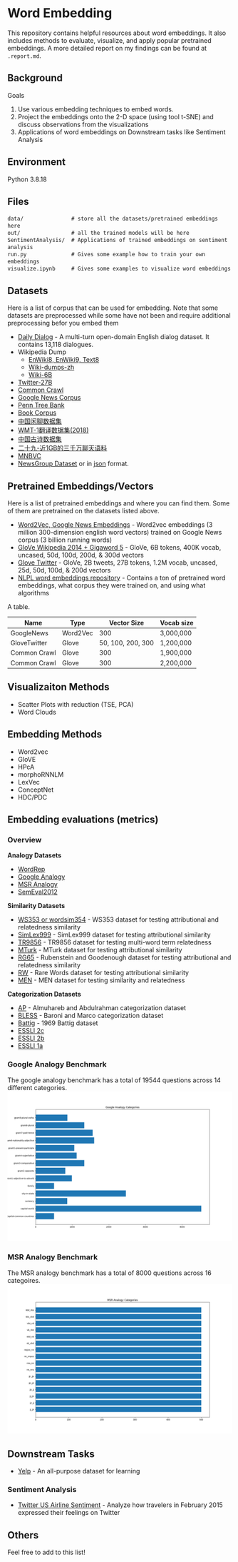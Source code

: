 
# Word Embedding

This repository contains helpful resources about word embeddings. It also includes methods to evaluate, visualize, and apply popular pretrained embeddings. A more detailed report on my findings can be found at `.report.md`.

## Background
Goals
1. Use various embedding techniques to embed words.
2. Project the embeddings onto the 2-D space (using tool t-SNE) and discuss observations from the visualizations
3. Applications of word embeddings on Downstream tasks like Sentiment Analysis

## Environment
Python 3.8.18

## Files
```
data/               # store all the datasets/pretrained embeddings here
out/                # all the trained models will be here
SentimentAnalysis/  # Applications of trained embeddings on sentiment analysis
run.py              # Gives some example how to train your own embeddings
visualize.ipynb     # Gives some examples to visualize word embeddings
```

## Datasets
Here is a list of corpus that can be used for embedding. Note that some datasets are preprocessed while some have not been and require additional preprocessing befor you embed them

- [Daily Dialog](http://yanran.li/dailydialog.html) - A multi-turn open-domain English dialog dataset. It contains 13,118 dialogues.
- Wikipedia Dump
  - [EnWiki8, EnWiki9, Text8](http://mattmahoney.net/dc/textdata.html)
  - [Wiki-dumps-zh](https://github.com/lzhenboy/word2vec-Chinese?tab=readme-ov-file)
  - [Wiki-6B]()
- [Twitter-27B]()
- [Common Crawl](https://commoncrawl.org)
- [Google News Corpus]()
- [Penn Tree Bank](https://catalog.ldc.upenn.edu/LDC99T42)
- [Book Corpus](https://github.com/soskek/bookcorpus?tab=readme-ov-file)
- [中国闲聊数据集](https://github.com/codemayq/chinese-chatbot-corpus)
- [WMT-1翻译数据集(2018)](https://www.statmt.org/wmt18/translation-task.html)
- [中国古诗数据集](https://github.com/congcong0806/Chinese-Poetry-Dataset)
- [二十九-近1GB的三千万聊天语料](https://wohugb.github.io/chatbot/29.corpus-1g/)
- [MNBVC](https://github.com/esbatmop/MNBVC)
- [NewsGroup Dataset](http://qwone.com/~jason/20Newsgroups/) or in [json](https://raw.githubusercontent.com/selva86/datasets/master/newsgroups.json) format.


## Pretrained Embeddings/Vectors
Here is a list of pretrained embeddings and where you can find them. Some of them are pretrained on the datasets listed above.
- [Word2Vec, Google News Embeddings](https://github.com/mmihaltz/word2vec-GoogleNews-vectors) - Word2vec embeddings (3 million 300-dimension english word vectors) trained on Google News corpus (3 billion running words)
- [GloVe Wikipedia 2014 + Gigaword 5](https://nlp.stanford.edu/projects/glove/) - GloVe, 6B tokens, 400K vocab, uncased, 50d, 100d, 200d, & 300d vectors
- [Glove Twitter](https://nlp.stanford.edu/projects/glove/) - GloVe, 2B tweets, 27B tokens, 1.2M vocab, uncased, 25d, 50d, 100d, & 200d vectors
- [NLPL word embeddings repository](http://vectors.nlpl.eu/repository/) - Contains a ton of pretrained word embeddings, what corpus they were trained on, and using what algorithms


A table.

| Name         | Type     | Vector Size       | Vocab size |
| ------------ | -------- | ----------------- | ---------- |
| GoogleNews   | Word2Vec | 300               | 3,000,000  |
| GloveTwitter | Glove    | 50, 100, 200, 300 | 1,200,000  |
| Common Crawl | Glove    | 300               | 1,900,000  |
| Common Crawl | Glove    | 300               | 2,200,000  |

## Visualizaiton Methods
- Scatter Plots with reduction (TSE, PCA)
- Word Clouds

## Embedding Methods
- Word2vec
- GloVE
- HPcA
- morphoRNNLM
- LexVec
- ConceptNet
- HDC/PDC
  

## Embedding evaluations (metrics)

### Overview
**Analogy Datasets**
- [WordRep](https://www.dropbox.com/sh/5k78h9gllvc44vt/AAALLQq-Bge605OIMlmGBbNJa?dl=1)
- [Google Analogy](https://www.dropbox.com/s/eujtyfb5zem1mim/EN-GOOGLE.txt?dl=1)
- [MSR Analogy](https://www.dropbox.com/s/ne0fib302jqbatw/EN-MSR.txt?dl=1)
- [SemEval2012](https://www.dropbox.com/sh/aarqsfnumx3d8ds/AAB05Mu2HdypP0pudGrNjooaa?dl=1)

**Similarity Datasets**
- [WS353 or wordsim354]() - WS353 dataset for testing attributional and relatedness similarity
- [SimLex999](https://www.dropbox.com/s/0jpa1x8vpmk3ych/EN-SIM999.txt?dl=1) -  SimLex999 dataset for testing attributional similarity
- [TR9856](https://www.research.ibm.com/haifa/dept/vst/files/IBM_Debater_(R)_TR9856.v2.zip) - TR9856 dataset for testing multi-word term relatedness
- [MTurk](https://www.dropbox.com/s/f1v4ve495mmd9pw/EN-TRUK.txt?dl=1) - MTurk dataset for testing attributional similarity
- [RG65](https://www.dropbox.com/s/chopke5zqly228d/EN-RG-65.txt?dl=1) - Rubenstein and Goodenough dataset for testing attributional and relatedness similarity
- [RW](https://www.dropbox.com/s/xhimnr51kcla62k/EN-RW.txt?dl=1) - Rare Words dataset for testing attributional similarity
- [MEN](https://www.dropbox.com/s/b9rv8s7l32ni274/EN-MEN-LEM.txt?dl=1) - MEN dataset for testing similarity and relatedness

**Categorization Datasets**
- [AP](https://www.dropbox.com/sh/6xu1c1aan8f83p3/AACMyoLwncNhRkUkqvGurYB6a?dl=1) - Almuhareb and Abdulrahman categorization dataset
- [BLESS](https://www.dropbox.com/sh/5qbl5cmh17o3eh0/AACyCEqpMktdMI05zwphJRI7a?dl=1) - Baroni and Marco categorization dataset
- [Battig](https://www.dropbox.com/sh/ckp4yu7k7xl7u2a/AABhmpgU3ake3T9liA9BR8EBa?dl=1) - 1969 Battig dataset
- [ESSLI 2c](https://www.dropbox.com/sh/d3mcyl3b5mawfhm/AAABygW1rguhI4L0XSw_I68ta?dl=1)
- [ESSLI 2b](https://www.dropbox.com/sh/7gdv52gy9vb4mf2/AACExLgHdbvbBrRZBP6CcdDaa?dl=1)
- [ESSLI 1a](https://www.dropbox.com/sh/h362565r1sk5wii/AADjcdYy3nRo-MjuFUSvb-0ya?dl=1)

### Google Analogy Benchmark
The google analogy benchmark has a total of 19544 questions across 14 different categories.
![](./images/google_analogy_cat.png)

### MSR Analogy Benchmark
The MSR analogy benchmark has a total of 8000 questions across 16 categoires.
![](./images/msr_analogy_cat.png)

## Downstream Tasks
- [Yelp](https://www.yelp.com/dataset) - An all-purpose dataset for learning

### Sentiment Analysis
- [Twitter US Airline Sentiment](https://www.kaggle.com/datasets/crowdflower/twitter-airline-sentiment) - Analyze how travelers in February 2015 expressed their feelings on Twitter

## Others
Feel free to add to this list!




